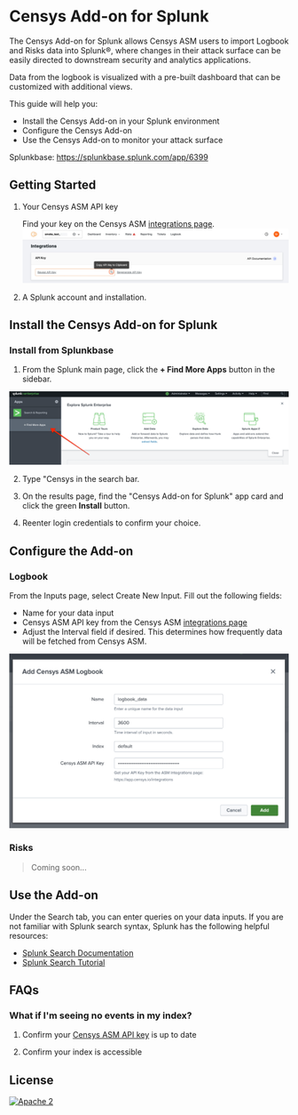 # Censys Add-on for Splunk

The Censys Add-on for Splunk allows Censys ASM users to import Logbook and Risks data into Splunk®, where changes in their attack surface can be easily directed to downstream security and analytics applications.

Data from the logbook is visualized with a pre-built dashboard that can be customized with additional views.

This guide will help you:

- Install the Censys Add-on in your Splunk environment
- Configure the Censys Add-on
- Use the Censys Add-on to monitor your attack surface

Splunkbase: <https://splunkbase.splunk.com/app/6399>

## Getting Started

1. Your Censys ASM API key

    Find your key on the Censys ASM [integrations page][censys-asm-integrations].
    ![API_key](./static/api_key.png)

2. A Splunk account and installation.

## Install the Censys Add-on for Splunk

### Install from Splunkbase

1. From the Splunk main page, click the **+ Find More Apps** button in the sidebar.

![find_apps](./static/find_apps.png)

2. Type "Censys in the search bar.

3. On the results page, find the "Censys Add-on for Splunk" app card and click the green **Install** button.
<!-- TODO add image here -->

4. Reenter login credentials to confirm your choice.


## Configure the Add-on

### Logbook

From the Inputs page, select Create New Input. Fill out the following fields:
- Name for your data input
- Censys ASM API key from the Censys ASM [integrations page][censys-asm-integrations]
- Adjust the Interval field if desired. This determines how frequently data will be fetched from Censys ASM.
<!-- TODO say anything about default index? -->

![logbook_config](./static/logbook_config.png)

### Risks

> Coming soon...

## Use the Add-on

Under the Search tab, you can enter queries on your data inputs.
If you are not familiar with Splunk search syntax, Splunk has the following helpful resources:
- [Splunk Search Documentation][splunk-search-documentation]
- [Splunk Search Tutorial][splunk-search-tutorial]

## FAQs

### What if I'm seeing no events in my index?

1. Confirm your [Censys ASM API key](#getting-started) is up to date

2. Confirm your index is accessible

## License

[![Apache 2](https://img.shields.io/badge/license-Apache%202.0-orange.svg?style=flat-square)](http://www.apache.org/licenses/LICENSE-2.0)

<!--
## Binary File Declaration

```plain
./Splunk_TA_censys/bin/splunk_ta_censys/aob_py3/pvectorc.cpython-37m-x86_64-linux-gnu.so: this file does not require any source code
./Splunk_TA_censys/bin/splunk_ta_censys/aob_py3/markupsafe/_speedups.cpython-37m-x86_64-linux-gnu.so: this file does not require any source code
./Splunk_TA_censys/bin/splunk_ta_censys/aob_py3/setuptools/cli.exe: this file does not require any source code
./Splunk_TA_censys/bin/splunk_ta_censys/aob_py3/setuptools/cli-arm64.exe: this file does not require any source code
./Splunk_TA_censys/bin/splunk_ta_censys/aob_py3/setuptools/gui-32.exe: this file does not require any source code
./Splunk_TA_censys/bin/splunk_ta_censys/aob_py3/setuptools/gui-64.exe: this file does not require any source code
./Splunk_TA_censys/bin/splunk_ta_censys/aob_py3/setuptools/cli-64.exe: this file does not require any source code
./Splunk_TA_censys/bin/splunk_ta_censys/aob_py3/setuptools/cli-32.exe: this file does not require any source code
./Splunk_TA_censys/bin/splunk_ta_censys/aob_py3/setuptools/gui.exe: this file does not require any source code
./Splunk_TA_censys/bin/splunk_ta_censys/aob_py3/setuptools/gui-arm64.exe: this file does not require any source code
```
-->

<!-- References -->
[censys-asm-integrations]: https://app.censys.io/integrations
[splunk-search-documentation]: https://docs.splunk.com/Documentation/Splunk/8.2.5/Search/GetstartedwithSearch?ref=hk
[splunk-search-tutorial]: https://docs.splunk.com/Documentation/Splunk/8.2.5/SearchTutorial/WelcometotheSearchTutorial?ref=hk
